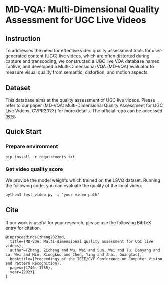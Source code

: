 # MD-VQA: Multi-Dimensional Quality Assessment for UGC Live Videos

## Instruction

To addresses the need for effective video quality assessment tools for user-generated content (UGC) live videos, which are often distorted during capture and transcoding, we constructed a UGC live VQA database named Taolive, and developed a Multi-Dimensional VQA (MD-VQA) evaluator to measure visual quality from semantic, distortion, and motion aspects.

## Dataset

This database aims at the quality assessment of UGC live videos. Please refer to our paper (MD-VQA: Multi-Dimensional Quality Assessment for UGC Live Videos, CVPR2023) for more details. The official repo can be accessed [here](https://tianchi.aliyun.com/dataset/148818?t=1679581936815).

## Quick Start

### Prepare environment

```
pip install -r requirements.txt
```

### Get video quality score

We provide the model weights which trained on the LSVQ dataset. Running the following code, you can evaluate the quality of the local video.

```
python3 test_video.py -i "your video path"
```

## Cite

If our work is useful for your research, please use the following BibTeX entry for citation.

```
@inproceedings{zhang2023md,
  title={MD-VQA: Multi-dimensional quality assessment for UGC live videos},
  author={Zhang, Zicheng and Wu, Wei and Sun, Wei and Tu, Danyang and Lu, Wei and Min, Xiongkuo and Chen, Ying and Zhai, Guangtao},
  booktitle={Proceedings of the IEEE/CVF Conference on Computer Vision and Pattern Recognition},
  pages={1746--1755},
  year={2023}
}
```
